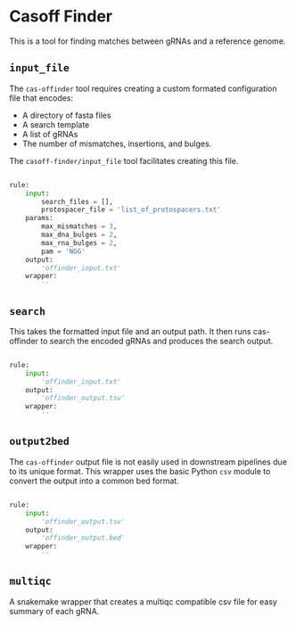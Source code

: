# Casoff Finder

This is a tool for finding matches between gRNAs and a reference genome.

## `input_file`

The `cas-offinder` tool requires creating a custom formated configuration file that encodes:
 - A directory of fasta files
 - A search template
 - A list of gRNAs
 - The number of mismatches, insertions, and bulges.

The `casoff-finder/input_file` tool facilitates creating this file.


```python

rule:
    input:
        search_files = [],
        protospacer_file = 'list_of_protospacers.txt'
    params:
        max_mismatches = 3,
        max_dna_bulges = 2,
        max_rna_bulges = 2,
        pam = 'NGG'
    output:
        'offinder_input.txt'
    wrapper:
        ''

```

## `search`

This takes the formatted input file and an output path.
It then runs cas-offinder to search the encoded gRNAs and produces the search output.


```python

rule:
    input:
        'offinder_input.txt'
    output:
        'offinder_output.tsv'
    wrapper:
        ''
```

## `output2bed`

The `cas-offinder` output file is not easily used in downstream pipelines due to its unique format.
This wrapper uses the basic Python `csv` module to convert the output into a common bed format.


```python

rule:
    input:
        'offinder_output.tsv'
    output:
        'offinder_output.bed'
    wrapper:
        ''
```

## `multiqc`

A snakemake wrapper that creates a multiqc compatible csv file for easy summary of each gRNA.
